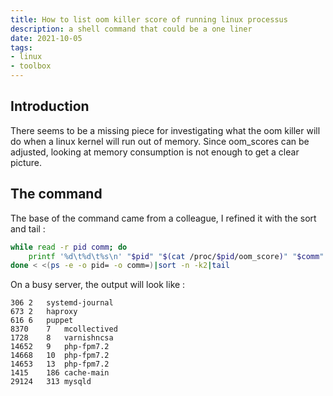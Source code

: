 ```yaml
---
title: How to list oom killer score of running linux processus
description: a shell command that could be a one liner
date: 2021-10-05
tags:
- linux
- toolbox
---
```


## Introduction

There seems to be a missing piece for investigating what the oom killer will do when a linux kernel will run out of memory. Since oom_scores can be adjusted, looking at memory consumption is not enough to get a clear picture.

## The command

The base of the command came from a colleague, I refined it with the sort and tail :
```sh
while read -r pid comm; do
	printf '%d\t%d\t%s\n' "$pid" "$(cat /proc/$pid/oom_score)" "$comm"
done < <(ps -e -o pid= -o comm=)|sort -n -k2|tail
```

On a busy server, the output will look like :
```
306	2	systemd-journal
673	2	haproxy
616	6	puppet
8370	7	mcollectived
1728	8	varnishncsa
14652	9	php-fpm7.2
14668	10	php-fpm7.2
14653	13	php-fpm7.2
1415	186	cache-main
29124	313	mysqld
```

